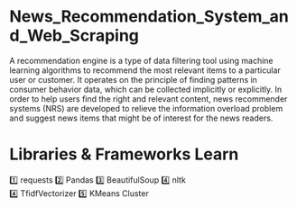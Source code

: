 # News_Recommendation_System_and_Web_Scraping

A recommendation engine is a type of data filtering tool using machine learning algorithms to recommend the most relevant items to a particular user or customer. It operates on the principle of finding patterns in consumer behavior data, which can be collected implicitly or explicitly. In order to help users find the right and relevant content, news recommender systems (NRS) are developed to relieve the information overload problem and suggest news items that might be of interest for the news readers. 


# Libraries & Frameworks Learn
1️⃣ requests 
2️⃣ Pandas
3️⃣ BeautifulSoup
4️⃣ nltk  
4️⃣ TfidfVectorizer
5️⃣ KMeans Cluster
